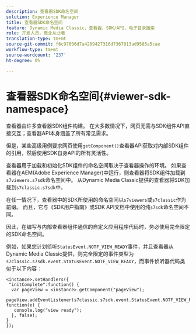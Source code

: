 ```yaml
---
description: 查看器SDK命名空间
solution: Experience Manager
title: 查看器SDK命名空间
feature: Dynamic Media Classic，查看器，SDK/API，电子目录搜索
role: 开发人员，商业从业者
translation-type: tm+mt
source-git-commit: f6c97606d7a4209427316d7367013ad9585a5cae
workflow-type: tm+mt
source-wordcount: '237'
ht-degree: 0%

---
```



# 查看器SDK命名空间{#viewer-sdk-namespace}

查看器由许多查看器SDK组件构建。 在大多数情况下，网页无需与SDK组件API直接交互；查看器API本身涵盖了所有常见需求。

但是，某些高级用例要求网页使用`getComponent()`查看器API获取对内部SDK组件的引用，然后使用SDK自身API的所有灵活性。

查看器用于加载和初始化SDK组件的命名空间取决于查看器操作的环境。 如果查看器在AEM(Adobe Experience Manager)中运行，则查看器将SDK组件加载到`s7viewers.s7sdk`命名空间中。 从Dynamic Media Classic提供的查看器将SDK加载到`s7classic.s7sdk`中。

在任一情况下，查看器中的SDK所使用的命名空间以`s7viewers`或`s7classic`作为前缀。 而且，它与《SDK用户指南》或SDK API文档中使用的纯`s7sdk`命名空间不同。

因此，在编写与内部查看器组件通信的自定义应用程序代码时，务必使用完全限定的SDK命名空间。

例如，如果您计划侦听`StatusEvent.NOTF_VIEW_READY`事件，并且查看器从Dynamic Media Classic提供，则完全限定的事件类型为`s7classic.s7sdk.event.StatusEvent.NOTF_VIEW_READY`，而事件侦听器代码类似于以下内容：

```
<instance>.setHandlers({ 
 "initComplete":function() { 
  var pageView = <instance>.getComponent("pageView"); 
   pageView.addEventListener(s7classic.s7sdk.event.StatusEvent.NOTF_VIEW_READY, function(e) { 
   console.log("view ready"); 
  }, false); 
} 
});
```


